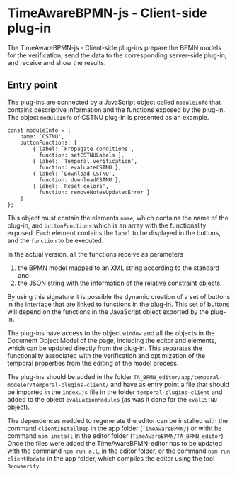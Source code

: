 # TimeAwareBPMN-js - Client-side plug-in

The TimeAwareBPMN-js - Client-side plug-ins prepare the BPMN models for the verification, send the data to the corresponding server-side plug-in, and receive and show the results.

## Entry point


The plug-ins are connected by a JavaScript object called `moduleInfo` that contains descriptive information and the functions exposed by the plug-in. The object `moduleInfo` of CSTNU plug-in is presented as an example. 

```
const moduleInfo = {
    name: `CSTNU',
    buttonFunctions: [
        { label: `Propagate conditions', 
          function: setCSTNULabels },
        { label: `Temporal verification', 
          function: evaluateCSTNU },
        { label: `Download CSTNU', 
          function: downloadCSTNU },
        { label: `Reset colors', 
          function: removeNotesUpdatedError }
    ]
};
```
This object must contain the elements `name`, which contains the name of the plug-in, and `buttonFunctions` which is an array with the functionality exposed. Each element contains the `label` to be displayed in the buttons, and the `function` to be executed. 

In the actual version, all the functions receive as parameters 
1. the BPMN model mapped to an XML string according to the standard and 
2. the JSON string with the information of the relative constraint objects. 

By using this signature it is possible the dynamic creation of a set of buttons in the interface that are linked to functions in the plug-in. This set of buttons will depend on the functions in the JavaScript object exported by the plug-in. 

The plug-ins have access to the object `window` and all the objects in the Document Object Model of the page, including the editor and elements, which can be updated directly from the plug-in. This separates the functionality associated with the verification and optimization of the temporal properties from the editing of the model process. 

The plug-ins should be added in the folder `TA_BPMN_editor/app/temporal-modeler/temporal-plugins-client/` and have as entry point a file that should be imported in the `index.js` file in the folder `temporal-plugins-client` and added to the object `evaluationModules` (as was it done for the `evalCSTNU` object). 

The dependences nedded to regenerate the editor can be installed with the command `clientInstallDep` in the app folder (`TimeAwareBPMN/`) or witht he command `npm install` in the editor folder (`TimeAwareBPMN/TA_BPMN_editor`) 
Once the files were added the TimeAwareBPMN-editor has to be updated with the command `npm run all`, in the editor folder, or the command `npm run clientUpdate` in the app folder, which compiles the editor using the tool `Browserify`. 


